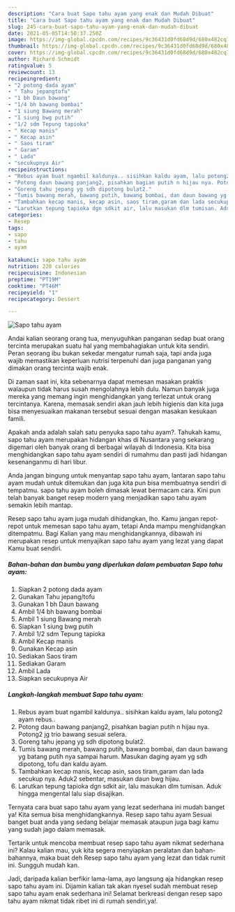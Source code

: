 ```yaml
---
description: "Cara buat Sapo tahu ayam yang enak dan Mudah Dibuat"
title: "Cara buat Sapo tahu ayam yang enak dan Mudah Dibuat"
slug: 245-cara-buat-sapo-tahu-ayam-yang-enak-dan-mudah-dibuat
date: 2021-05-05T14:50:37.250Z
image: https://img-global.cpcdn.com/recipes/9c36431d0fd68d9d/680x482cq70/sapo-tahu-ayam-foto-resep-utama.jpg
thumbnail: https://img-global.cpcdn.com/recipes/9c36431d0fd68d9d/680x482cq70/sapo-tahu-ayam-foto-resep-utama.jpg
cover: https://img-global.cpcdn.com/recipes/9c36431d0fd68d9d/680x482cq70/sapo-tahu-ayam-foto-resep-utama.jpg
author: Richard Schmidt
ratingvalue: 5
reviewcount: 13
recipeingredient:
- "2 potong dada ayam"
- " Tahu jepangtofu"
- "1 bh Daun bawang"
- "1/4 bh bawang bombai"
- "1 siung Bawang merah"
- "1 siung bwg putih"
- "1/2 sdm Tepung tapioka"
- " Kecap manis"
- " Kecap asin"
- " Saos tiram"
- " Garam"
- " Lada"
- "secukupnya Air"
recipeinstructions:
- "Rebus ayam buat ngambil kaldunya.. sisihkan kaldu ayam, lalu potong2 ayam rebus.."
- "Potong daun bawang panjang2, pisahkan bagian putih n hijau nya. Potong2 jg trio bawang sesuai selera."
- "Goreng tahu jepang yg sdh dipotong bulat2."
- "Tumis bawang merah, bawang putih, bawang bombai, dan daun bawang yg batang putih nya sampai harum. Masukan daging ayam yg sdh dipotong, tofu dan kaldu ayam."
- "Tambahkan kecap manis, kecap asin, saos tiram,garam dan lada secukup nya. Aduk2 sebentar, masukan daun bwg hijau."
- "Larutkan tepung tapioka dgn sdkit air, lalu masukan dlm tumisan. Aduk hingga mengental lalu siap disajikan."
categories:
- Resep
tags:
- sapo
- tahu
- ayam

katakunci: sapo tahu ayam 
nutrition: 220 calories
recipecuisine: Indonesian
preptime: "PT19M"
cooktime: "PT46M"
recipeyield: "1"
recipecategory: Dessert

---
```



![Sapo tahu ayam](https://img-global.cpcdn.com/recipes/9c36431d0fd68d9d/680x482cq70/sapo-tahu-ayam-foto-resep-utama.jpg)

Andai kalian seorang orang tua, menyuguhkan panganan sedap buat orang tercinta merupakan suatu hal yang membahagiakan untuk kita sendiri. Peran seorang ibu bukan sekedar mengatur rumah saja, tapi anda juga wajib memastikan keperluan nutrisi terpenuhi dan juga panganan yang dimakan orang tercinta wajib enak.

Di zaman  saat ini, kita sebenarnya dapat memesan masakan praktis walaupun tidak harus susah mengolahnya lebih dulu. Namun banyak juga mereka yang memang ingin menghidangkan yang terlezat untuk orang tercintanya. Karena, memasak sendiri akan jauh lebih higienis dan kita juga bisa menyesuaikan makanan tersebut sesuai dengan masakan kesukaan famili. 



Apakah anda adalah salah satu penyuka sapo tahu ayam?. Tahukah kamu, sapo tahu ayam merupakan hidangan khas di Nusantara yang sekarang digemari oleh banyak orang di berbagai wilayah di Indonesia. Kita bisa menghidangkan sapo tahu ayam sendiri di rumahmu dan pasti jadi hidangan kesenanganmu di hari libur.

Anda jangan bingung untuk menyantap sapo tahu ayam, lantaran sapo tahu ayam mudah untuk ditemukan dan juga kita pun bisa membuatnya sendiri di tempatmu. sapo tahu ayam boleh dimasak lewat bermacam cara. Kini pun telah banyak banget resep modern yang menjadikan sapo tahu ayam semakin lebih mantap.

Resep sapo tahu ayam juga mudah dihidangkan, lho. Kamu jangan repot-repot untuk memesan sapo tahu ayam, tetapi Anda mampu menghidangkan ditempatmu. Bagi Kalian yang mau menghidangkannya, dibawah ini merupakan resep untuk menyajikan sapo tahu ayam yang lezat yang dapat Kamu buat sendiri.

<!--inarticleads1-->

##### Bahan-bahan dan bumbu yang diperlukan dalam pembuatan Sapo tahu ayam:

1. Siapkan 2 potong dada ayam
1. Gunakan  Tahu jepang/tofu
1. Gunakan 1 bh Daun bawang
1. Ambil 1/4 bh bawang bombai
1. Ambil 1 siung Bawang merah
1. Siapkan 1 siung bwg putih
1. Ambil 1/2 sdm Tepung tapioka
1. Ambil  Kecap manis
1. Gunakan  Kecap asin
1. Sediakan  Saos tiram
1. Sediakan  Garam
1. Ambil  Lada
1. Siapkan secukupnya Air




<!--inarticleads2-->

##### Langkah-langkah membuat Sapo tahu ayam:

1. Rebus ayam buat ngambil kaldunya.. sisihkan kaldu ayam, lalu potong2 ayam rebus..
1. Potong daun bawang panjang2, pisahkan bagian putih n hijau nya. Potong2 jg trio bawang sesuai selera.
1. Goreng tahu jepang yg sdh dipotong bulat2.
1. Tumis bawang merah, bawang putih, bawang bombai, dan daun bawang yg batang putih nya sampai harum. Masukan daging ayam yg sdh dipotong, tofu dan kaldu ayam.
1. Tambahkan kecap manis, kecap asin, saos tiram,garam dan lada secukup nya. Aduk2 sebentar, masukan daun bwg hijau.
1. Larutkan tepung tapioka dgn sdkit air, lalu masukan dlm tumisan. Aduk hingga mengental lalu siap disajikan.




Ternyata cara buat sapo tahu ayam yang lezat sederhana ini mudah banget ya! Kita semua bisa menghidangkannya. Resep sapo tahu ayam Sesuai banget buat anda yang sedang belajar memasak ataupun juga bagi kamu yang sudah jago dalam memasak.

Tertarik untuk mencoba membuat resep sapo tahu ayam nikmat sederhana ini? Kalau kalian mau, yuk kita segera menyiapkan peralatan dan bahan-bahannya, maka buat deh Resep sapo tahu ayam yang lezat dan tidak rumit ini. Sungguh mudah kan. 

Jadi, daripada kalian berfikir lama-lama, ayo langsung aja hidangkan resep sapo tahu ayam ini. Dijamin kalian tak akan nyesel sudah membuat resep sapo tahu ayam enak sederhana ini! Selamat berkreasi dengan resep sapo tahu ayam nikmat tidak ribet ini di rumah sendiri,ya!.

